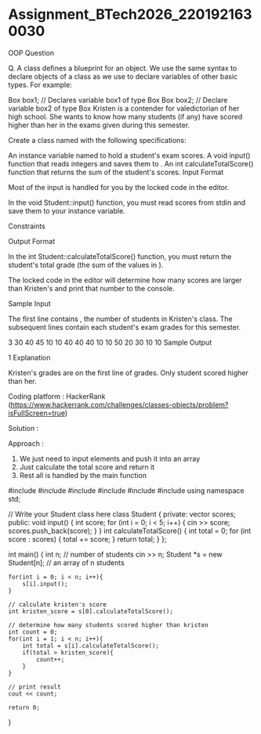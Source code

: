 # Assignment_BTech2026_2201921630030
OOP Question

Q. A class defines a blueprint for an object. We use the same syntax to declare objects of a class as we use to declare variables of other basic types. For example:

Box box1;          // Declares variable box1 of type Box
Box box2;          // Declare variable box2 of type Box
Kristen is a contender for valedictorian of her high school. She wants to know how many students (if any) have scored higher than her in the  exams given during this semester.

Create a class named  with the following specifications:

An instance variable named  to hold a student's  exam scores.
A void input() function that reads  integers and saves them to .
An int calculateTotalScore() function that returns the sum of the student's scores.
Input Format

Most of the input is handled for you by the locked code in the editor.

In the void Student::input() function, you must read  scores from stdin and save them to your  instance variable.

Constraints


Output Format

In the int Student::calculateTotalScore() function, you must return the student's total grade (the sum of the values in ).

The locked code in the editor will determine how many scores are larger than Kristen's and print that number to the console.

Sample Input

The first line contains , the number of students in Kristen's class. The  subsequent lines contain each student's  exam grades for this semester.

3
30 40 45 10 10
40 40 40 10 10
50 20 30 10 10
Sample Output

1
Explanation

Kristen's grades are on the first line of grades. Only  student scored higher than her.

Coding platform : HackerRank (https://www.hackerrank.com/challenges/classes-objects/problem?isFullScreen=true)

Solution :

Approach :

1. We just need to input elements and push it into an array
2. Just calculate the total score and return it
3. Rest all is handled by the main function

#include <cmath>
#include <cstdio>
#include <vector>
#include <iostream>
#include <algorithm>
#include <cassert>
using namespace std;

// Write your Student class here
class Student {
private:
    vector<int> scores;
public:
    void input() {
        int score;
        for (int i = 0; i < 5; i++) {
            cin >> score;
            scores.push_back(score);
        }
    }
    int calculateTotalScore() {
        int total = 0;
        for (int score : scores) {
            total += score;
        }
        return total;
    }
};

int main() {
    int n; // number of students
    cin >> n;
    Student *s = new Student[n]; // an array of n students
    
    for(int i = 0; i < n; i++){
        s[i].input();
    }

    // calculate kristen's score
    int kristen_score = s[0].calculateTotalScore();

    // determine how many students scored higher than kristen
    int count = 0; 
    for(int i = 1; i < n; i++){
        int total = s[i].calculateTotalScore();
        if(total > kristen_score){
            count++;
        }
    }

    // print result
    cout << count;
    
    return 0;
}
